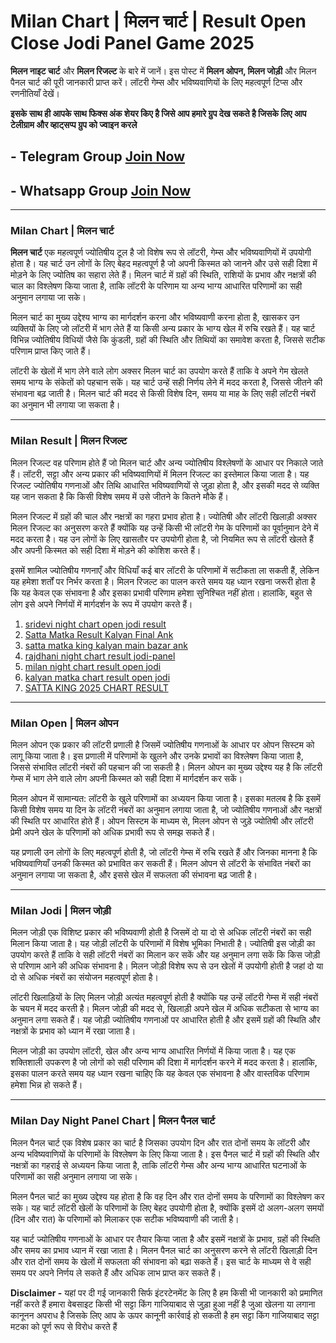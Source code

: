 # Milan Chart | मिलन चार्ट | Result Open Close Jodi Panel Game 2025

**मिलन नाइट चार्ट** और **मिलन रिजल्ट** के बारे में जानें। इस पोस्ट में **मिलन ओपन, मिलन जोड़ी** और मिलन पैनल चार्ट की पूरी जानकारी प्राप्त करें। लॉटरी गेम्स और भविष्यवाणियों के लिए महत्वपूर्ण टिप्स और रणनीतियाँ देखें।

**इसके साथ ही आपके साथ फिक्स अंक शेयर किए है जिसे आप हमारे ग्रुप देख सकते है जिसके लिए आप टेलीग्राम और व्हाट्सप्प ग्रुप को ज्वाइन करले**
## - Telegram  Group  [Join Now](https://t.me/Hindiupdate201)

## - Whatsapp Group  [Join Now](https://whatsapp.com/channel/0029Vay2FudAzNbmVl8KtW14)

---

### Milan Chart | मिलन चार्ट

**मिलन चार्ट**  एक महत्वपूर्ण ज्योतिषीय टूल है जो विशेष रूप से लॉटरी, गेम्स और भविष्यवाणियों में उपयोगी होता है। यह चार्ट उन लोगों के लिए बेहद महत्वपूर्ण है जो अपनी किस्मत को जानने और उसे सही दिशा में मोड़ने के लिए ज्योतिष का सहारा लेते हैं। मिलन चार्ट में ग्रहों की स्थिति, राशियों के प्रभाव और नक्षत्रों की चाल का विश्लेषण किया जाता है, ताकि लॉटरी के परिणाम या अन्य भाग्य आधारित परिणामों का सही अनुमान लगाया जा सके।

मिलन चार्ट का मुख्य उद्देश्य भाग्य का मार्गदर्शन करना और भविष्यवाणी करना होता है, खासकर उन व्यक्तियों के लिए जो लॉटरी में भाग लेते हैं या किसी अन्य प्रकार के भाग्य खेल में रुचि रखते हैं। यह चार्ट विभिन्न ज्योतिषीय विधियों जैसे कि कुंडली, ग्रहों की स्थिति और तिथियों का समावेश करता है, जिससे सटीक परिणाम प्राप्त किए जाते हैं। 

लॉटरी के खेलों में भाग लेने वाले लोग अक्सर मिलन चार्ट का उपयोग करते हैं ताकि वे अपने गेम खेलते समय भाग्य के संकेतों को पहचान सकें। यह चार्ट उन्हें सही निर्णय लेने में मदद करता है, जिससे जीतने की संभावना बढ़ जाती है। मिलन चार्ट की मदद से किसी विशेष दिन, समय या माह के लिए सही लॉटरी नंबरों का अनुमान भी लगाया जा सकता है।

---

### Milan Result | मिलन रिजल्ट

मिलन रिजल्ट वह परिणाम होते हैं जो मिलन चार्ट और अन्य ज्योतिषीय विश्लेषणों के आधार पर निकाले जाते हैं। लॉटरी, सट्टा और अन्य प्रकार की भविष्यवाणियों में मिलन रिजल्ट का इस्तेमाल किया जाता है। यह रिजल्ट ज्योतिषीय गणनाओं और तिथि आधारित भविष्यवाणियों से जुड़ा होता है, और इसकी मदद से व्यक्ति यह जान सकता है कि किसी विशेष समय में उसे जीतने के कितने मौके हैं।

मिलन रिजल्ट में ग्रहों की चाल और नक्षत्रों का गहरा प्रभाव होता है। ज्योतिषी और लॉटरी खिलाड़ी अक्सर मिलन रिजल्ट का अनुसरण करते हैं क्योंकि यह उन्हें किसी भी लॉटरी गेम के परिणामों का पूर्वानुमान देने में मदद करता है। यह उन लोगों के लिए खासतौर पर उपयोगी होता है, जो नियमित रूप से लॉटरी खेलते हैं और अपनी किस्मत को सही दिशा में मोड़ने की कोशिश करते हैं।

इसमें शामिल ज्योतिषीय गणनाएँ और विधियाँ कई बार लॉटरी के परिणामों में सटीकता ला सकती हैं, लेकिन यह हमेशा शर्तों पर निर्भर करता है। मिलन रिजल्ट का पालन करते समय यह ध्यान रखना जरूरी होता है कि यह केवल एक संभावना है और इसका प्रभावी परिणाम हमेशा सुनिश्चित नहीं होता। हालांकि, बहुत से लोग इसे अपने निर्णयों में मार्गदर्शन के रूप में उपयोग करते हैं।

1. [sridevi night chart open jodi result](https://github.com/sridevi-night-chart-open-jodi-result)
2. [Satta Matka Result Kalyan Final Ank](https://github.com/Satta-Matka-Result-Kalyan-Final-Ank/)
3. [satta matka king kalyan main bazar ank](https://github.com/satta-matka-king-kalyan-main-bazar-ank/)
4. [rajdhani night chart result jodi-panel](https://github.com/rajdhani-night-chart-result-jodi-panel)
5. [milan night chart result open jodi](https://github.com/milan-night-chart-result-open-jodi)
6. [kalyan matka chart result open jodi](https://github.com/kalyan-matka-chart-result-open-jodi)
7. [SATTA KING 2025 CHART RESULT](https://github.com/SATTA-KING-2025-CHART-RESULT)

---

### Milan Open | मिलन ओपन

मिलन ओपन एक प्रकार की लॉटरी प्रणाली है जिसमें ज्योतिषीय गणनाओं के आधार पर ओपन सिस्टम को लागू किया जाता है। इस प्रणाली में परिणामों के खुलने और उनके प्रभावों का विश्लेषण किया जाता है, जिससे संभावित लॉटरी नंबरों की पहचान की जा सकती है। मिलन ओपन का मुख्य उद्देश्य यह है कि लॉटरी गेम्स में भाग लेने वाले लोग अपनी किस्मत को सही दिशा में मार्गदर्शन कर सकें।

मिलन ओपन में सामान्यत: लॉटरी के खुले परिणामों का अध्ययन किया जाता है। इसका मतलब है कि इसमें किसी विशेष समय या दिन के लॉटरी नंबरों का अनुमान लगाया जाता है, जो ज्योतिषीय गणनाओं और नक्षत्रों की स्थिति पर आधारित होते हैं। ओपन सिस्टम के माध्यम से, मिलन ओपन से जुड़े ज्योतिषी और लॉटरी प्रेमी अपने खेल के परिणामों को अधिक प्रभावी रूप से समझ सकते हैं।

यह प्रणाली उन लोगों के लिए महत्वपूर्ण होती है, जो लॉटरी गेम्स में रुचि रखते हैं और जिनका मानना ​​है कि भविष्यवाणियाँ उनकी किस्मत को प्रभावित कर सकती हैं। मिलन ओपन से लॉटरी के संभावित नंबरों का अनुमान लगाया जा सकता है, और इससे खेल में सफलता की संभावना बढ़ जाती है।

---

### Milan Jodi | मिलन जोड़ी

मिलन जोड़ी एक विशिष्ट प्रकार की भविष्यवाणी होती है जिसमें दो या दो से अधिक लॉटरी नंबरों का सही मिलान किया जाता है। यह जोड़ी लॉटरी के परिणामों में विशेष भूमिका निभाती है। ज्योतिषी इस जोड़ी का उपयोग करते हैं ताकि वे सही लॉटरी नंबरों का मिलान कर सकें और यह अनुमान लगा सकें कि किस जोड़ी से परिणाम आने की अधिक संभावना है। मिलन जोड़ी विशेष रूप से उन खेलों में उपयोगी होती है जहां दो या दो से अधिक नंबरों का संयोजन महत्वपूर्ण होता है।

लॉटरी खिलाड़ियों के लिए मिलन जोड़ी अत्यंत महत्वपूर्ण होती है क्योंकि यह उन्हें लॉटरी गेम्स में सही नंबरों के चयन में मदद करती है। मिलन जोड़ी की मदद से, खिलाड़ी अपने खेल में अधिक सटीकता से भाग्य का अनुमान लगा सकते हैं। यह जोड़ी ज्योतिषीय गणनाओं पर आधारित होती है और इसमें ग्रहों की स्थिति और नक्षत्रों के प्रभाव को ध्यान में रखा जाता है।

मिलन जोड़ी का उपयोग लॉटरी, खेल और अन्य भाग्य आधारित निर्णयों में किया जाता है। यह एक शक्तिशाली उपकरण है जो लोगों को सही परिणाम की दिशा में मार्गदर्शन करने में मदद करता है। हालांकि, इसका पालन करते समय यह ध्यान रखना चाहिए कि यह केवल एक संभावना है और वास्तविक परिणाम हमेशा भिन्न हो सकते हैं।

---

### Milan Day Night Panel Chart | मिलन पैनल चार्ट

मिलन पैनल चार्ट एक विशेष प्रकार का चार्ट है जिसका उपयोग दिन और रात दोनों समय के लॉटरी और अन्य भविष्यवाणियों के परिणामों के विश्लेषण के लिए किया जाता है। इस पैनल चार्ट में ग्रहों की स्थिति और नक्षत्रों का गहराई से अध्ययन किया जाता है, ताकि लॉटरी गेम्स और अन्य भाग्य आधारित घटनाओं के परिणामों का सही अनुमान लगाया जा सके। 

मिलन पैनल चार्ट का मुख्य उद्देश्य यह होता है कि वह दिन और रात दोनों समय के परिणामों का विश्लेषण कर सके। यह चार्ट लॉटरी खेलों के परिणामों के लिए बेहद उपयोगी होता है, क्योंकि इसमें दो अलग-अलग समयों (दिन और रात) के परिणामों को मिलाकर एक सटीक भविष्यवाणी की जाती है। 

यह चार्ट ज्योतिषीय गणनाओं के आधार पर तैयार किया जाता है और इसमें नक्षत्रों के प्रभाव, ग्रहों की स्थिति और समय का प्रभाव ध्यान में रखा जाता है। मिलन पैनल चार्ट का अनुसरण करने से लॉटरी खिलाड़ी दिन और रात दोनों समय के खेलों में सफलता की संभावना को बढ़ा सकते हैं। इस चार्ट के माध्यम से वे सही समय पर अपने निर्णय ले सकते हैं और अधिक लाभ प्राप्त कर सकते हैं।


**Disclaimer -** यहां पर दी गई जानकारी सिर्फ इंटरटेनमेंट के लिए है हम किसी भी जानकारी को प्रमाणित नहीं करते हैं हमारा वेबसाइट किसी भी सट्टा किंग गाजियाबाद से जुड़ा हुआ नहीं है जुआ खेलना या लगाना कानूनन अपराध है जिसके लिए आप के ऊपर कानूनी कार्रवाई हो सकती है हम सट्टा किंग गाजियाबाद सट्टा मटका को पूर्ण रूप से विरोध करते हैं
